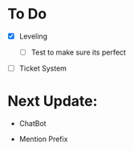 # To Do
- [x] Leveling

  - [ ] Test to make sure its perfect

- [ ] Ticket System
  
# Next Update:
- ChatBot

- Mention Prefix
